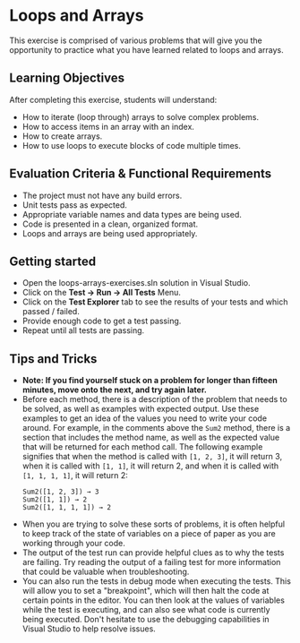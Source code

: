 # Loops and Arrays

This exercise is comprised of various problems that will give you the opportunity to practice what you have learned related to loops and arrays.

## Learning Objectives

After completing this exercise, students will understand:

* How to iterate (loop through) arrays to solve complex problems.
* How to access items in an array with an index.
* How to create arrays.
* How to use loops to execute blocks of code multiple times.

## Evaluation Criteria & Functional Requirements

* The project must not have any build errors.
* Unit tests pass as expected.
* Appropriate variable names and data types are being used.
* Code is presented in a clean, organized format.
* Loops and arrays are being used appropriately.

## Getting started

* Open the loops-arrays-exercises.sln solution in Visual Studio.
* Click on the **Test -> Run -> All Tests** Menu.
* Click on the **Test Explorer** tab to see the results of your tests and which passed / failed.
* Provide enough code to get a test passing.
* Repeat until all tests are passing.

## Tips and Tricks

* **Note: If you find yourself stuck on a problem for longer than fifteen minutes, move onto the next, and try again later.**
* Before each method, there is a description of the problem that needs to be solved, as well as examples with expected output. Use these examples to get an idea of the values you need to write your code around. For example, in the comments above the `Sum2` method, there is a section that includes the method name, as well as the expected value that will be returned for each method call. The following example signifies that when the method is called with `[1, 2, 3]`, it will return 3, when it is called with `[1, 1]`, it will return 2, and when it is called with `[1, 1, 1, 1]`, it will return 2:
    ```
    Sum2([1, 2, 3]) → 3
    Sum2([1, 1]) → 2
    Sum2([1, 1, 1, 1]) → 2
    ```
* When you are trying to solve these sorts of problems, it is often helpful to keep track of the state of variables on a piece of paper as you are working through your code.
* The output of the test run can provide helpful clues as to why the tests are failing. Try reading the output of a failing test for more information that could be valuable when troubleshooting.
* You can also run the tests in debug mode when executing the tests. This will allow you to set a "breakpoint", which will then halt the code at certain points in the editor. You can then look at the values of variables while the test is executing, and can also see what code is currently being executed. Don't hesitate to use the debugging capabilities in Visual Studio to help resolve issues.
